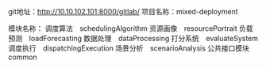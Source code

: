 git地址：http://10.10.102.101:8000/gitlab/
项目名称：mixed-deployment

模块名称：
调度算法　schedulingAlgorithm
资源画像　resourcePortrait
负载预测　loadForecasting
数据处理　dataProcessing
打分系统　evaluateSystem 
调度执行　dispatchingExecution
场景分析　scenarioAnalysis
公共接口模块　common
